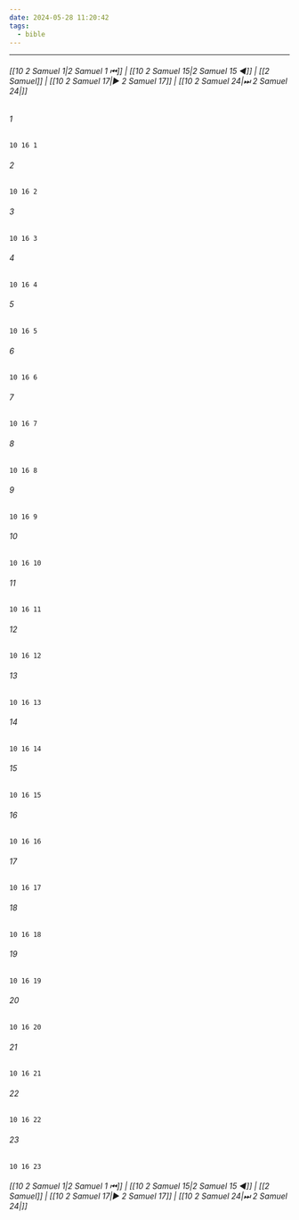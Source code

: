```yaml
---
date: 2024-05-28 11:20:42
tags:
  - bible
---
```

___

###### [[10 2 Samuel 1|2 Samuel 1 ⏮]] | [[10 2 Samuel 15|2 Samuel 15 ◀]] | [[2 Samuel]] | [[10 2 Samuel 17|▶ 2 Samuel 17]] | [[10 2 Samuel 24|⏭ 2 Samuel 24|]]

###### 1
``` verse
10 16 1 
```
###### 2
``` verse
10 16 2 
```
###### 3
``` verse
10 16 3 
```
###### 4
``` verse
10 16 4 
```
###### 5
``` verse
10 16 5 
```
###### 6
``` verse
10 16 6 
```
###### 7
``` verse
10 16 7 
```
###### 8
``` verse
10 16 8 
```
###### 9
``` verse
10 16 9 
```
###### 10
``` verse
10 16 10 
```
###### 11
``` verse
10 16 11 
```
###### 12
``` verse
10 16 12 
```
###### 13
``` verse
10 16 13 
```
###### 14
``` verse
10 16 14 
```
###### 15
``` verse
10 16 15 
```
###### 16
``` verse
10 16 16 
```
###### 17
``` verse
10 16 17 
```
###### 18
``` verse
10 16 18 
```
###### 19
``` verse
10 16 19 
```
###### 20
``` verse
10 16 20 
```
###### 21
``` verse
10 16 21 
```
###### 22
``` verse
10 16 22 
```
###### 23
``` verse
10 16 23 
```

###### [[10 2 Samuel 1|2 Samuel 1 ⏮]] | [[10 2 Samuel 15|2 Samuel 15 ◀]] | [[2 Samuel]] | [[10 2 Samuel 17|▶ 2 Samuel 17]] | [[10 2 Samuel 24|⏭ 2 Samuel 24|]]

